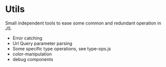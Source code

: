 # Utils 

Small independent tools to ease some common and redundant operation in JS. 

- Error catching 
- Url Query parameter parsing
- Some specific type operations, see type-ops.js
- color-manipulation
- debug components
